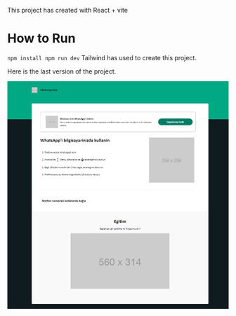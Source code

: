 This project has created with React + vite
# How to Run
`
npm install
npm run dev
`
Tailwind has used to create this project. 

Here is the last version of the project.

![alt text](https://github.com/BilalHunturk/Whatsapp-Web/blob/main/src/images/last_version.PNG)